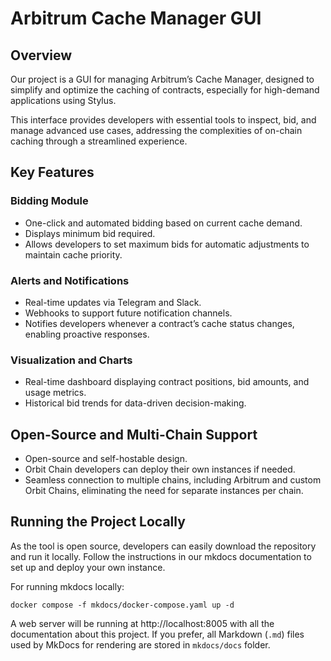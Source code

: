 # Arbitrum Cache Manager GUI

## Overview

Our project is a GUI for managing Arbitrum’s Cache Manager, designed to simplify and optimize the caching of contracts, especially for high-demand applications using Stylus.

This interface provides developers with essential tools to inspect, bid, and manage advanced use cases, addressing the complexities of on-chain caching through a streamlined experience.

## Key Features

### Bidding Module

- One-click and automated bidding based on current cache demand.
- Displays minimum bid required.
- Allows developers to set maximum bids for automatic adjustments to maintain cache priority.

### Alerts and Notifications

- Real-time updates via Telegram and Slack.
- Webhooks to support future notification channels.
- Notifies developers whenever a contract’s cache status changes, enabling proactive responses.

### Visualization and Charts

- Real-time dashboard displaying contract positions, bid amounts, and usage metrics.
- Historical bid trends for data-driven decision-making.

## Open-Source and Multi-Chain Support

- Open-source and self-hostable design.
- Orbit Chain developers can deploy their own instances if needed.
- Seamless connection to multiple chains, including Arbitrum and custom Orbit Chains, eliminating the need for separate instances per chain.

## Running the Project Locally

As the tool is open source, developers can easily download the repository and run it locally. Follow the instructions in our mkdocs documentation to set up and deploy your own instance.

For running mkdocs locally:

```
docker compose -f mkdocs/docker-compose.yaml up -d
```

A web server will be running at http://localhost:8005 with all the documentation about this project.
If you prefer, all Markdown (`.md`) files used by MkDocs for rendering are stored in `mkdocs/docs` folder.
